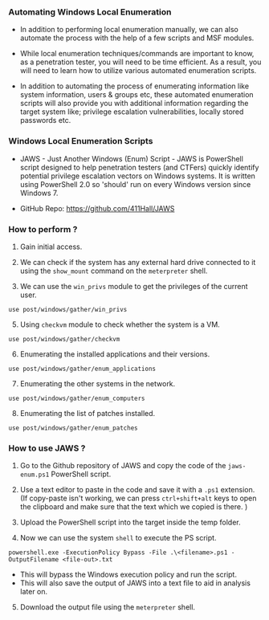 
### Automating Windows Local Enumeration

+ In addition to performing local enumeration manually, we can also automate the process with the help of a few scripts and MSF modules.

+ While local enumeration techniques/commands are important to know, as a penetration tester, you will need to be time efficient. As a result, you will need to learn how to utilize various automated enumeration scripts.

+ In addition to automating the process of enumerating information like system information, users & groups etc, these automated enumeration scripts will also provide you with additional information regarding the target system like; privilege escalation vulnerabilities, locally stored passwords etc. 

### Windows Local Enumeration Scripts

+ JAWS - Just Another Windows (Enum) Script - JAWS is PowerShell script designed to help penetration testers (and CTFers) quickly identify potential privilege escalation vectors on Windows systems. It is written using PowerShell 2.0 so 'should' run on every Windows version since Windows 7.

+ GitHub Repo: https://github.com/411Hall/JAWS

### How to perform ?

1. Gain initial access.

2. We can check if the system has any external hard drive connected to it using the `show_mount` command on the `meterpreter` shell.

3. We can use the `win_privs` module to get the privileges of the current user.
```
use post/windows/gather/win_privs
```

5. Using `checkvm` module to check whether the system is a VM. 
```
use post/windows/gather/checkvm
```

6. Enumerating the installed applications and their versions. 
```
use post/windows/gather/enum_applications
```

7. Enumerating the other systems in the network.
```
use post/windows/gather/enum_computers
```

8. Enumerating the list of patches installed.
```
use post/windows/gather/enum_patches
```

### How to use JAWS ?

1. Go to the Github repository of JAWS and copy the code of the `jaws-enum.ps1` PowerShell script.

2. Use a text editor to paste in the code and save it with a `.ps1` extension. (If copy-paste isn't working, we can press `ctrl+shift+alt` keys to open the clipboard and make sure that the text which we copied is there. )

3. Upload the PowerShell script into the target inside the temp folder.

4. Now we can use the system `shell` to execute the PS script.
```
powershell.exe -ExecutionPolicy Bypass -File .\<filename>.ps1 -OutputFilename <file-out>.txt
```
  - This will bypass the Windows execution policy and run the script.
  - This will also save the output of JAWS into a text file to aid in analysis later on.

5. Download the output file using the `meterpreter` shell.